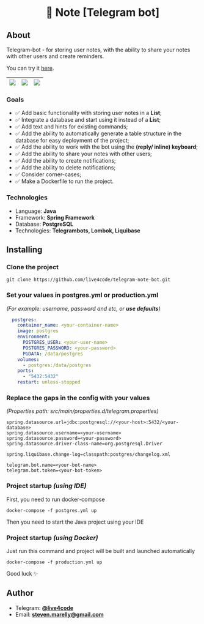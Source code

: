<h1 align="center">📓 Note [Telegram bot]</h1>

## About

Telegram-bot - for storing user notes, with the ability to share your notes with other users and create reminders.

You can try it [here](https://t.me/enterprise_note_bot).

| <img src="git-resources/notes.gif"> | <img src="git-resources/notifications.gif"> | <img src="git-resources/shares.gif"> |
|-------------------------------------|---------------------------------------------|--------------------------------------|

### Goals

* ✅ Add basic functionality with storing user notes in a **List**;
* ✅ Integrate a database and start using it instead of a **List**;
* ✅ Add text and hints for existing commands;
* ✅ Add the ability to automatically generate a table structure in the database for easy deployment of the project;
* ✅ Add the ability to work with the bot using the **(reply/ inline) keyboard**;
* ✅ Add the ability to share your notes with other users;
* ✅ Add the ability to create notifications;
* ✅ Add the ability to delete notifications;
* ✅ Consider corner-cases;
* ✅ Make a Dockerfile to run the project.

### Technologies

* Language: **Java**
* Framework: **Spring Framework**
* Database: **PostgreSQL**
* Technologies: **Telegrambots, Lombok, Liquibase**

## Installing

### Clone the project

```shell
git clone https://github.com/l1ve4code/telegram-note-bot.git
```

### Set your values in postgres.yml or production.yml

_(For example: username, password and etc, or **use defaults**)_

```yaml
  postgres:
    container_name: <your-container-name>
    image: postgres
    environment:
      POSTGRES_USER: <your-user-name>
      POSTGRES_PASSWORD: <your-password>
      PGDATA: /data/postgres
    volumes:
      - postgres:/data/postgres
    ports:
      - "5432:5432"
    restart: unless-stopped
```

### Replace the gaps in the config with your values

_(Properties path: src/main/properties.d/telegram.properties)_

```properties
spring.datasource.url=jdbc:postgresql://<your-host>:5432/<your-database>
spring.datasource.username=<your-username>
spring.datasource.password=<your-password>
spring.datasource.driver-class-name=org.postgresql.Driver

spring.liquibase.change-log=classpath:postgres/changelog.xml

telegram.bot.name=<your-bot-name>
telegram.bot.token=<your-bot-token>
```

### Project startup _(using IDE)_

First, you need to run docker-compose

```shell
docker-compose -f postgres.yml up
```

Then you need to start the Java project using your IDE

### Project startup _(using Docker)_

Just run this command and project will be built and launched automatically

```shell
docker-compose -f production.yml up
```

Good luck ✨

## Author

* Telegram: **[@live4code](https://t.me/live4code)**
* Email: **steven.marelly@gmail.com**
